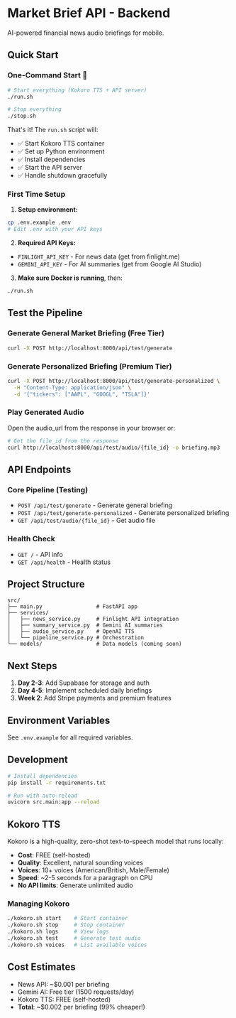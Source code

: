 # Market Brief API - Backend

AI-powered financial news audio briefings for mobile.

## Quick Start

### One-Command Start 🚀

```bash
# Start everything (Kokoro TTS + API server)
./run.sh

# Stop everything
./stop.sh
```

That's it! The `run.sh` script will:
- ✅ Start Kokoro TTS container
- ✅ Set up Python environment
- ✅ Install dependencies
- ✅ Start the API server
- ✅ Handle shutdown gracefully

### First Time Setup

1. **Setup environment:**
```bash
cp .env.example .env
# Edit .env with your API keys
```

2. **Required API Keys:**
- `FINLIGHT_API_KEY` - For news data (get from finlight.me)
- `GEMINI_API_KEY` - For AI summaries (get from Google AI Studio)

3. **Make sure Docker is running**, then:
```bash
./run.sh
```

## Test the Pipeline

### Generate General Market Briefing (Free Tier)
```bash
curl -X POST http://localhost:8000/api/test/generate
```

### Generate Personalized Briefing (Premium Tier)
```bash
curl -X POST http://localhost:8000/api/test/generate-personalized \
  -H "Content-Type: application/json" \
  -d '{"tickers": ["AAPL", "GOOGL", "TSLA"]}'
```

### Play Generated Audio
Open the audio_url from the response in your browser or:
```bash
# Get the file_id from the response
curl http://localhost:8000/api/test/audio/{file_id} -o briefing.mp3
```

## API Endpoints

### Core Pipeline (Testing)
- `POST /api/test/generate` - Generate general briefing
- `POST /api/test/generate-personalized` - Generate personalized briefing
- `GET /api/test/audio/{file_id}` - Get audio file

### Health Check
- `GET /` - API info
- `GET /api/health` - Health status

## Project Structure
```
src/
├── main.py                 # FastAPI app
├── services/
│   ├── news_service.py     # Finlight API integration
│   ├── summary_service.py  # Gemini AI summaries
│   ├── audio_service.py    # OpenAI TTS
│   └── pipeline_service.py # Orchestration
└── models/                 # Data models (coming soon)
```

## Next Steps

1. **Day 2-3**: Add Supabase for storage and auth
2. **Day 4-5**: Implement scheduled daily briefings
3. **Week 2**: Add Stripe payments and premium features

## Environment Variables

See `.env.example` for all required variables.

## Development

```bash
# Install dependencies
pip install -r requirements.txt

# Run with auto-reload
uvicorn src.main:app --reload
```

## Kokoro TTS

Kokoro is a high-quality, zero-shot text-to-speech model that runs locally:
- **Cost**: FREE (self-hosted)
- **Quality**: Excellent, natural sounding voices
- **Voices**: 10+ voices (American/British, Male/Female)
- **Speed**: ~2-5 seconds for a paragraph on CPU
- **No API limits**: Generate unlimited audio

### Managing Kokoro

```bash
./kokoro.sh start    # Start container
./kokoro.sh stop     # Stop container
./kokoro.sh logs     # View logs
./kokoro.sh test     # Generate test audio
./kokoro.sh voices   # List available voices
```

## Cost Estimates

- News API: ~$0.001 per briefing
- Gemini AI: Free tier (1500 requests/day)
- Kokoro TTS: FREE (self-hosted)
- **Total**: ~$0.002 per briefing (99% cheaper!)